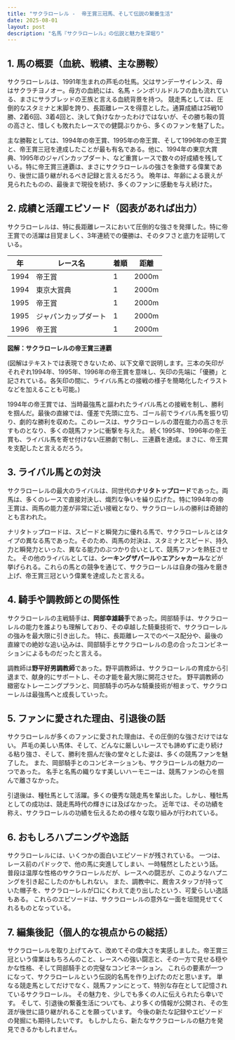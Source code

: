 ```yaml
---
title: "サクラローレル -  帝王賞三冠馬、そして伝説の繋養生活"
date: 2025-08-01
layout: post
description: "名馬『サクラローレル』の伝説と魅力を深堀り"
---
```


## 1. 馬の概要（血統、戦績、主な勝鞍）

サクラローレルは、1991年生まれの芦毛の牡馬。父はサンデーサイレンス、母はサクラチヨノオー。母方の血統には、名馬・シンボリルドルフの血も流れている、まさにサラブレッドの王族と言える血統背景を持つ。  競走馬としては、圧倒的なスタミナと末脚を誇り、長距離レースを得意とした。通算成績は25戦10勝、2着6回、3着4回と、決して負けなかったわけではないが、その勝ち鞍の質の高さと、惜しくも敗れたレースでの健闘ぶりから、多くのファンを魅了した。

主な勝鞍としては、1994年の帝王賞、1995年の帝王賞、そして1996年の帝王賞と、帝王賞三冠を達成したことが最も有名である。他に、1994年の東京大賞典、1995年のジャパンカップダート、など重賞レースで数々の好成績を残している。特に帝王賞三連覇は、まさにサクラローレルの強さを象徴する偉業であり、後世に語り継がれるべき記録と言えるだろう。  晩年は、年齢による衰えが見られたものの、最後まで現役を続け、多くのファンに感動を与え続けた。


## 2. 成績と活躍エピソード（図表があれば出力）

サクラローレルは、特に長距離レースにおいて圧倒的な強さを発揮した。特に帝王賞での活躍は目覚ましく、3年連続での優勝は、そのタフさと底力を証明している。

| 年 | レース名            | 着順 | 距離 |
|---|---------------------|-----|-----|
| 1994 | 帝王賞              | 1   | 2000m |
| 1994 | 東京大賞典            | 1   | 2000m |
| 1995 | 帝王賞              | 1   | 2000m |
| 1995 | ジャパンカップダート | 1   | 2000m |
| 1996 | 帝王賞              | 1   | 2000m |


**図解：サクラローレルの帝王賞三連覇**

(図解はテキストでは表現できないため、以下文章で説明します。三本の矢印がそれぞれ1994年、1995年、1996年の帝王賞を意味し、矢印の先端に「優勝」と記されている。各矢印の間に、ライバル馬との接戦の様子を簡略化したイラストなどを加えることも可能。)


1994年の帝王賞では、当時最強馬と謳われたライバル馬との接戦を制し、勝利を掴んだ。最後の直線では、僅差で先頭に立ち、ゴール前でライバル馬を振り切り、劇的な勝利を収めた。このレースは、サクラローレルの潜在能力の高さを示すものとなり、多くの競馬ファンに衝撃を与えた。  続く1995年、1996年の帝王賞も、ライバル馬を寄せ付けない圧勝劇で制し、三連覇を達成。まさに、帝王賞を支配したと言えるだろう。


## 3. ライバル馬との対決

サクラローレルの最大のライバルは、同世代の**ナリタトップロード**であった。両馬は、多くのレースで直接対決し、熾烈な争いを繰り広げた。特に1994年の帝王賞は、両馬の能力差が非常に近い接戦となり、サクラローレルの勝利は奇跡的とも言われた。

ナリタトップロードは、スピードと瞬発力に優れる馬で、サクラローレルとはタイプの異なる馬であった。そのため、両馬の対決は、スタミナとスピード、持久力と瞬発力といった、異なる能力のぶつかり合いとして、競馬ファンを熱狂させた。  その他のライバルとしては、**シーキングザパール**や**エアシャカール**などが挙げられる。これらの馬との競争を通じて、サクラローレルは自身の強みを磨き上げ、帝王賞三冠という偉業を達成したと言える。


## 4. 騎手や調教師との関係性

サクラローレルの主戦騎手は、**岡部幸雄騎手**であった。岡部騎手は、サクラローレルの能力を誰よりも理解しており、その卓越した騎乗技術で、サクラローレルの強みを最大限に引き出した。  特に、長距離レースでのペース配分や、最後の直線での絶妙な追い込みは、岡部騎手とサクラローレルの息の合ったコンビネーションによるものだったと言える。

調教師は**野平好男調教師**であった。野平調教師は、サクラローレルの育成から引退まで、献身的にサポートし、その才能を最大限に開花させた。  野平調教師の緻密なトレーニングプランと、岡部騎手の巧みな騎乗技術が相まって、サクラローレルは最強馬へと成長していった。


## 5. ファンに愛された理由、引退後の話

サクラローレルが多くのファンに愛された理由は、その圧倒的な強さだけではない。  芦毛の美しい馬体、そして、どんなに厳しいレースでも諦めずに走り続ける粘り強さ、そして、勝利を掴んだ後の堂々とした姿は、多くの競馬ファンを魅了した。  また、岡部騎手とのコンビネーションも、サクラローレルの魅力の一つであった。  名手と名馬の織りなす美しいハーモニーは、競馬ファンの心を掴んで離さなかった。

引退後は、種牡馬として活躍。多くの優秀な競走馬を輩出した。しかし、種牡馬としての成功は、競走馬時代の輝きには及ばなかった。  近年では、その功績を称え、サクラローレルの功績を伝えるための様々な取り組みが行われている。


## 6. おもしろハプニングや逸話

サクラローレルには、いくつかの面白いエピソードが残されている。  一つは、レース前のパドックで、他の馬に突進してしまい、一時騒然としたという話。  普段は温厚な性格のサクラローレルだが、レースへの闘志が、このようなハプニングを引き起こしたのかもしれない。  また、調教中に、厩舎スタッフが持っていた帽子を、サクラローレルが口にくわえて走り出したという、可愛らしい逸話もある。  これらのエピソードは、サクラローレルの意外な一面を垣間見せてくれるものとなっている。


## 7. 編集後記（個人的な視点からの総括）

サクラローレルを取り上げてみて、改めてその偉大さを実感しました。帝王賞三冠という偉業はもちろんのこと、レースへの強い闘志と、その一方で見せる穏やかな性格、そして岡部騎手との完璧なコンビネーション。  これらの要素が一つになって、サクラローレルという伝説的名馬を作り上げたのだと思います。  単なる競走馬としてだけでなく、競馬ファンにとって、特別な存在として記憶されているサクラローレル。  その魅力を、少しでも多くの人に伝えられたら幸いです。  そして、引退後の繋養生活についても、より多くの情報が公開され、その生涯が後世に語り継がれることを願っています。  今後の新たな記録やエピソードの発掘にも期待したいです。  もしかしたら、新たなサクラローレルの魅力を発見できるかもしれません。
